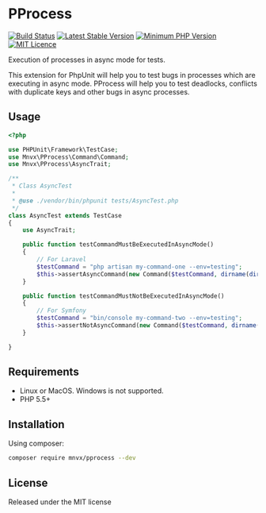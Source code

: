 PProcess
========
[![Build Status](https://travis-ci.org/mnvx/pprocess.png?branch=master)](https://travis-ci.org/mnvx/pprocess)
[![Latest Stable Version](https://img.shields.io/packagist/v/mnvx/pprocess.svg?style=flat-square)](https://packagist.org/packages/mnvx/pprocess)
[![Minimum PHP Version](https://img.shields.io/badge/php-%3E%3D%205.5-8892BF.svg?style=flat-square)](https://php.net/)
[![MIT Licence](https://badges.frapsoft.com/os/mit/mit.svg?v=103)](https://opensource.org/licenses/mit-license.php)

Execution of processes in async mode for tests.

This extension for PhpUnit will help you to test bugs in processes
which are executing in async mode. PProcess will help you to test
deadlocks, conflicts with duplicate keys 
and other bugs in async processes.

Usage
-----

```php
<?php

use PHPUnit\Framework\TestCase;
use Mnvx\PProcess\Command\Command;
use Mnvx\PProcess\AsyncTrait;

/**
 * Class AsyncTest
 *
 * @use ./vendor/bin/phpunit tests/AsyncTest.php
 */
class AsyncTest extends TestCase
{
    use AsyncTrait;

    public function testCommandMustBeExecutedInAsyncMode()
    {
        // For Laravel
        $testCommand = "php artisan my-command-one --env=testing";
        $this->assertAsyncCommand(new Command($testCommand, dirname(dirname(__FILE__)), 5));
    }

    public function testCommandMustNotBeExecutedInAsyncMode()
    {
        // For Symfony
        $testCommand = "bin/console my-command-two --env=testing";
        $this->assertNotAsyncCommand(new Command($testCommand, dirname(dirname(__FILE__)), 5));
    }

}
```

Requirements
------------

* Linux or MacOS. Windows is not supported.
* PHP 5.5+

Installation
------------

Using composer:

```bash
composer require mnvx/pprocess --dev
```

License
-------

Released under the MIT license